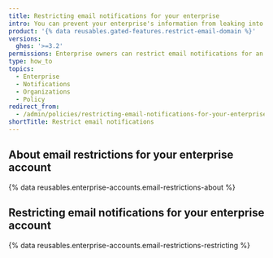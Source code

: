 ```yaml
---
title: Restricting email notifications for your enterprise
intro: You can prevent your enterprise's information from leaking into personal email accounts by restricting the domains where members can receive email notifications about activity in organizations owned by your enterprise.
product: '{% data reusables.gated-features.restrict-email-domain %}'
versions:
  ghes: '>=3.2'
permissions: Enterprise owners can restrict email notifications for an enterprise.
type: how_to
topics:
  - Enterprise
  - Notifications
  - Organizations
  - Policy
redirect_from:
  - /admin/policies/restricting-email-notifications-for-your-enterprise
shortTitle: Restrict email notifications
---
```


## About email restrictions for your enterprise account

{% data reusables.enterprise-accounts.email-restrictions-about %}

## Restricting email notifications for your enterprise account

{% data reusables.enterprise-accounts.email-restrictions-restricting %}
